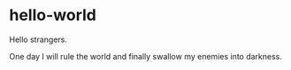 # hello-world

Hello strangers.

One day  I will rule the world and finally swallow my enemies into darkness. 
